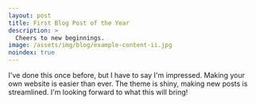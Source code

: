 ```yaml
---
layout: post
title: First Blog Post of the Year
description: >
  Cheers to new beginnings.
image: /assets/img/blog/example-content-ii.jpg
noindex: true
---
```


I've done this once before, but I have to say I'm impressed. Making your own website is easier than ever. The theme is shiny, making new posts is streamlined. I'm looking forward to what this will bring! 
